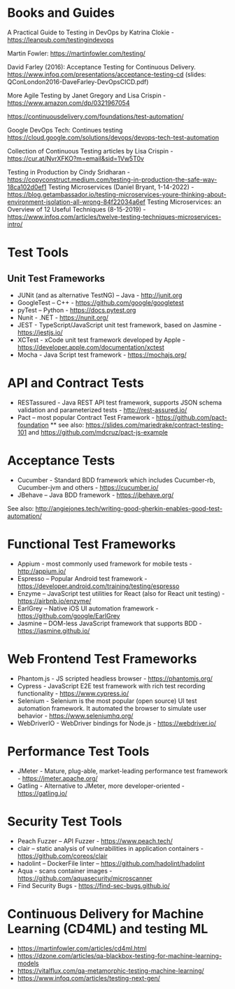# Books and Guides
A Practical Guide to Testing in DevOps by Katrina Clokie - https://leanpub.com/testingindevops

Martin Fowler:
https://martinfowler.com/testing/

David Farley (2016): Acceptance Testing for Continuous Delivery. https://www.infoq.com/presentations/acceptance-testing-cd (slides: QConLondon2016-DaveFarley-DevOpsCICD.pdf)

More Agile Testing by Janet Gregory and Lisa Crispin - https://www.amazon.com/dp/0321967054

https://continuousdelivery.com/foundations/test-automation/

Google DevOps Tech: Continues testing
https://cloud.google.com/solutions/devops/devops-tech-test-automation

Collection of Continuous Testing articles by Lisa Crispin - https://cur.at/NvrXFKO?m=email&sid=1Vw5T0v

Testing in Production by Cindy Sridharan - https://copyconstruct.medium.com/testing-in-production-the-safe-way-18ca102d0ef1
Testing Microservices (Daniel Bryant, 1-14-2022) - https://blog.getambassador.io/testing-microservices-youre-thinking-about-environment-isolation-all-wrong-84f22034a6ef
Testing Microservices: an Overview of 12 Useful Techniques (8-15-2019) - https://www.infoq.com/articles/twelve-testing-techniques-microservices-intro/

# Test Tools

## Unit Test Frameworks
* JUNit (and as alternative TestNG) – Java - http://junit.org
* GoogleTest – C++ - https://github.com/google/googletest
* pyTest – Python - https://docs.pytest.org
* Nunit - .NET - https://nunit.org/
* JEST - TypeScript/JavaScript unit test framework, based on Jasmine - https://jestjs.io/
* XCTest - xCode unit test framework developed by Apple - https://developer.apple.com/documentation/xctest
* Mocha - Java Script test framework - https://mochajs.org/

# API and Contract Tests
* RESTassured - Java REST API test framework, supports JSON schema validation and parameterized tests - http://rest-assured.io/
* Pact – most popular Contract Test Framework - https://github.com/pact-foundation
** see also: https://slides.com/mariedrake/contract-testing-101 and https://github.com/mdcruz/pact-js-example

# Acceptance Tests
* Cucumber - Standard BDD framework which includes Cucumber-rb, Cucumber-jvm and others - https://cucumber.io/
* JBehave – Java BDD framework - https://jbehave.org/

See also: http://angiejones.tech/writing-good-gherkin-enables-good-test-automation/

# Functional Test Frameworks
* Appium - most commonly used framework for mobile tests - http://appium.io/
* Espresso – Popular Android test framework - https://developer.android.com/training/testing/espresso
* Enzyme – JavaScript test utilities for React (also for React unit testing) - https://airbnb.io/enzyme/
* EarlGrey – Native iOS  UI automation framework - https://github.com/google/EarlGrey
* Jasmine – DOM-less JavaScript framework that supports BDD - https://jasmine.github.io/

# Web Frontend Test Frameworks
* Phantom.js - JS scripted headless browser - https://phantomjs.org/
* Cypress - JavaScript E2E test framework with rich test recording functionality - https://www.cypress.io/
* Selenium - Selenium is the most popular (open source) UI test automation framework. It automated the browser to simulate user behavior - https://www.seleniumhq.org/
* WebDriverIO - WebDriver bindings for Node.js - https://webdriver.io/

# Performance Test Tools
* JMeter - Mature, plug-able, market-leading performance test framework - https://jmeter.apache.org/
* Gatling - Alternative to JMeter, more developer-oriented - https://gatling.io/

# Security Test Tools
* Peach Fuzzer – API Fuzzer - https://www.peach.tech/ 
* clair – static analysis of vulnerabilities in application containers - https://github.com/coreos/clair
* hadolint – DockerFile linter – https://github.com/hadolint/hadolint
* Aqua - scans container images - https://github.com/aquasecurity/microscanner
* Find Security Bugs - https://find-sec-bugs.github.io/

# Continuous Delivery for Machine Learning (CD4ML) and testing ML
* https://martinfowler.com/articles/cd4ml.html
* https://dzone.com/articles/qa-blackbox-testing-for-machine-learning-models
* https://vitalflux.com/qa-metamorphic-testing-machine-learning/
* https://www.infoq.com/articles/testing-next-gen/
